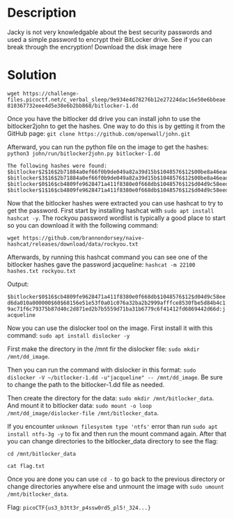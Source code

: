 # Description

Jacky is not very knowledgable about the best security passwords and used a simple password to encrypt their BitLocker drive. 
See if you can break through the encryption!
Download the disk image here

# Solution

`wget https://challenge-files.picoctf.net/c_verbal_sleep/9e934e4d78276b12e27224dac16e50e6bbeae810367732eee4d5e38e6b2bb868/bitlocker-1.dd`

Once you have the bitlocker dd drive you can install john to use the bitlocker2john to get the hashes. One way to do this is by getting it from the GitHub page: `git clone https://github.com/openwall/john.git`

Afterward, you can run the python file on the image to get the hashes: `python3 john/run/bitlocker2john.py bitlocker-1.dd`

```
The following hashes were found:
$bitlocker$2$16$2b71884a0ef66f0b9de049a82a39d15b$1048576$12$00be8a46ead6da0106000000$60$a28f1a60db3e3fe4049a821c3aea5e4ba1957baea68cd29488c0f3f6efcd4689e43f8ba3120a33048b2ef2c9702e298e4c260743126ec8bd29bc6d58
$bitlocker$3$16$2b71884a0ef66f0b9de049a82a39d15b$1048576$12$00be8a46ead6da0106000000$60$a28f1a60db3e3fe4049a821c3aea5e4ba1957baea68cd29488c0f3f6efcd4689e43f8ba3120a33048b2ef2c9702e298e4c260743126ec8bd29bc6d58
$bitlocker$0$16$cb4809fe9628471a411f8380e0f668db$1048576$12$d04d9c58eed6da010a000000$60$68156e51e53f0a01c076a32ba2b2999afffce8530fbe5d84b4c19ac71f6c79375b87d40c2d871ed2b7b5559d71ba31b6779c6f41412fd6869442d66d
$bitlocker$1$16$cb4809fe9628471a411f8380e0f668db$1048576$12$d04d9c58eed6da010a000000$60$68156e51e53f0a01c076a32ba2b2999afffce8530fbe5d84b4c19ac71f6c79375b87d40c2d871ed2b7b5559d71ba31b6779c6f41412fd6869442d66d
```

Now that the bitlocker hashes were extracted you can use hashcat to try to get the password. First start by installing hashcat with `sudo apt install hashcat -y`. The rockyou password wordlist is typically a good place to start so you can download it with the following command:

`wget https://github.com/brannondorsey/naive-hashcat/releases/download/data/rockyou.txt`

Afterwards, by running this hashcat command you can see one of the bitlocker hashes gave the password jacqueline: `hashcat -m 22100 hashes.txt rockyou.txt`

Output:

`$bitlocker$0$16$cb4809fe9628471a411f8380e0f668db$1048576$12$d04d9c58eed6da010a000000$60$68156e51e53f0a01c076a32ba2b2999afffce8530fbe5d84b4c19ac71f6c79375b87d40c2d871ed2b7b5559d71ba31b6779c6f41412fd6869442d66d:jacqueline`

Now you can use the dislocker tool on the image. First install it with this command: `sudo apt install dislocker -y`

First make the directory in the /mnt fir the dislocker file: `sudo mkdir /mnt/dd_image`.

Then you can run the command with dislocker in this format: `sudo dislocker -V ~/bitlocker-1.dd -u"jacqueline" -- /mnt/dd_image`. Be sure to change the path to the bitlocker-1.dd file as needed.

Then create the directory for the data: `sudo mkdir /mnt/bitlocker_data`. And mount it to bitlocker data: `sudo mount -o loop /mnt/dd_image/dislocker-file /mnt/bitlocker_data`.

If you encounter `unknown filesystem type 'ntfs'` error than run `sudo apt install ntfs-3g -y` to fix and then run the mount command again. After that you can change directories to the bitlocker_data directory to see the flag:

`cd /mnt/bitlocker_data`

`cat flag.txt`

Once you are done you can use `cd -` to go back to the previous directory or change directories anywhere else and unmount the image with `sudo umount /mnt/bitlocker_data`.

Flag: `picoCTF{us3_b3tt3r_p4ssw0rd5_pl5!_324...}`